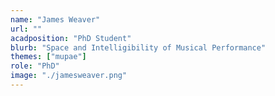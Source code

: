 ```yaml
---
name: "James Weaver"
url: ""
acadposition: "PhD Student"
blurb: "Space and Intelligibility of Musical Performance"
themes: ["mupae"]
role: "PhD"
image: "./jamesweaver.png"
---
```

